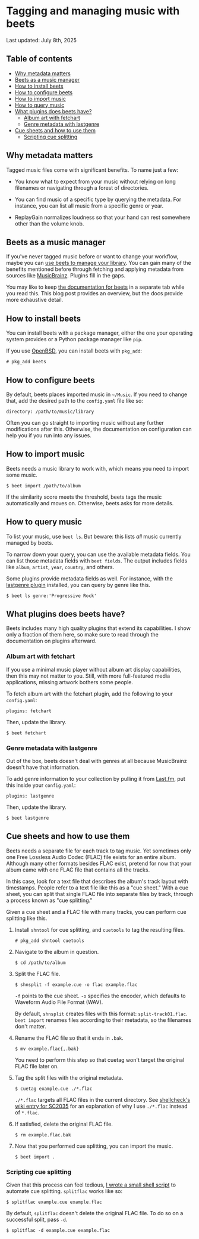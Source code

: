 # Tagging and managing music with beets

Last updated: July 8th, 2025

## Table of contents

<!-- mtoc-start -->

- [Why metadata matters](#why-metadata-matters)
- [Beets as a music manager](#beets-as-a-music-manager)
- [How to install beets](#how-to-install-beets)
- [How to configure beets](#how-to-configure-beets)
- [How to import music](#how-to-import-music)
- [How to query music](#how-to-query-music)
- [What plugins does beets have?](#what-plugins-does-beets-have)
  - [Album art with fetchart](#album-art-with-fetchart)
  - [Genre metadata with lastgenre](#genre-metadata-with-lastgenre)
- [Cue sheets and how to use them](#cue-sheets-and-how-to-use-them)
  - [Scripting cue splitting](#scripting-cue-splitting)

<!-- mtoc-end -->

## Why metadata matters

Tagged music files come with significant benefits. To name just a few:

- You know what to expect from your music without relying on long
  filenames or navigating through a forest of directories.

- You can find music of a specific type by querying the metadata. For
  instance, you can list all music from a specific genre or year.

- ReplayGain normalizes loudness so that your hand can rest somewhere
  other than the volume knob.

## Beets as a music manager

If you've never tagged music before or want to change your workflow,
maybe you can [use beets to manage your library](https://beets.io/). You
can gain many of the benefits mentioned before through fetching and
applying metadata from sources like
[MusicBrainz](https://musicbrainz.org/). Plugins fill in the gaps.

You may like to keep [the documentation for
beets](https://beets.readthedocs.io) in a separate tab while you read
this. This blog post provides an overview, but the docs provide more
exhaustive detail.

## How to install beets

You can install beets with a package manager, either the one your
operating system provides or a Python package manager like `pip`.

If you use [OpenBSD](https://www.openbsd.org), you can install beets
with `pkg_add`:

    # pkg_add beets

## How to configure beets

By default, beets places imported music in `~/Music`. If you need to
change that, add the desired path to the `config.yaml` file like so:

    directory: /path/to/music/library

Often you can go straight to importing music without any further
modifications after this. Otherwise, the documentation on configuration
can help you if you run into any issues.

## How to import music

Beets needs a music library to work with, which means you need to import
some music.

    $ beet import /path/to/album

If the similarity score meets the threshold, beets tags the music
automatically and moves on. Otherwise, beets asks for more details.

## How to query music

To list your music, use `beet ls`. But beware: this lists _all_ music
currently managed by beets.

To narrow down your query, you can use the available metadata fields.
You can list those metadata fields with `beet fields`. The output
includes fields like `album`, `artist`, `year`, `country`, and others.

Some plugins provide metadata fields as well. For instance, with the
[lastgenre plugin](#genre-metadata-with-lastgenre) installed, you can
query by genre like this.

    $ beet ls genre:'Progressive Rock'

## What plugins does beets have?

Beets includes many high quality plugins that extend its capabilities. I
show only a fraction of them here, so make sure to read through the
documentation on plugins afterward.

### Album art with fetchart

If you use a minimal music player without album art display
capabilities, then this may not matter to you. Still, with more
full-featured media applications, missing artwork bothers some people.

To fetch album art with the fetchart plugin, add the following to your
`config.yaml`:

    plugins: fetchart

Then, update the library.

    $ beet fetchart

### Genre metadata with lastgenre

Out of the box, beets doesn't deal with genres at all because
MusicBrainz doesn't have that information.

To add genre information to your collection by pulling it from
[Last.fm](https://www.last.fm/), put this inside your `config.yaml`:

    plugins: lastgenre

Then, update the library.

    $ beet lastgenre

## Cue sheets and how to use them

Beets needs a separate file for each track to tag music. Yet sometimes
only one Free Lossless Audio Codec (FLAC) file exists for an entire
album. Although many other formats besides FLAC exist, pretend for now
that your album came with one FLAC file that contains all the tracks.

In this case, look for a text file that describes the album's track
layout with timestamps. People refer to a text file like this as a "cue
sheet." With a cue sheet, you can split that single FLAC file into
separate files by track, through a process known as "cue splitting."

Given a cue sheet and a FLAC file with many tracks, you can perform cue
splitting like this.

1.  Install `shntool` for cue splitting, and `cuetools` to tag the
    resulting files.

        # pkg_add shntool cuetools

2.  Navigate to the album in question.

        $ cd /path/to/album

3.  Split the FLAC file.

        $ shnsplit -f example.cue -o flac example.flac

    `-f` points to the cue sheet. `-o` specifies the encoder, which
    defaults to Waveform Audio File Format (WAV).

    By default, `shnsplit` creates files with this format:
    `split-track01.flac`. `beet import` renames files according to their
    metadata, so the filenames don't matter.

4.  Rename the FLAC file so that it ends in `.bak`.

        $ mv example.flac{,.bak}

    You need to perform this step so that cuetag won't target the
    original FLAC file later on.

5.  Tag the split files with the original metadata.

        $ cuetag example.cue ./*.flac

    `./*.flac` targets all FLAC files in the current directory. See
    [shellcheck's wiki entry for
    SC2035](https://github.com/koalaman/shellcheck/wiki/SC2035) for an
    explanation of why I use `./*.flac` instead of `*.flac`.

6.  If satisfied, delete the original FLAC file.

        $ rm example.flac.bak

7.  Now that you performed cue splitting, you can import the music.

        $ beet import .

### Scripting cue splitting

Given that this process can feel tedious, [I wrote a small shell
script](https://github.com/maybebyte/dotfiles/blob/e3b9752f26812326e194d2d7db5c273a13ee5759/.local/bin/splitflac)
to automate cue splitting. `splitflac` works like so:

    $ splitflac example.cue example.flac

By default, `splitflac` doesn't delete the original FLAC file. To do so
on a successful split, pass `-d`.

    $ splitflac -d example.cue example.flac
